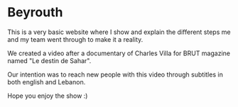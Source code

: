 # Beyrouth

This is a very basic website where I show and explain the different steps me and my team went through to make it a reality.

We created a video after a documentary of Charles Villa for BRUT magazine named "Le destin de Sahar".

Our intention was to reach new people with this video through subtitles in both english and Lebanon.

Hope you enjoy the show :)
